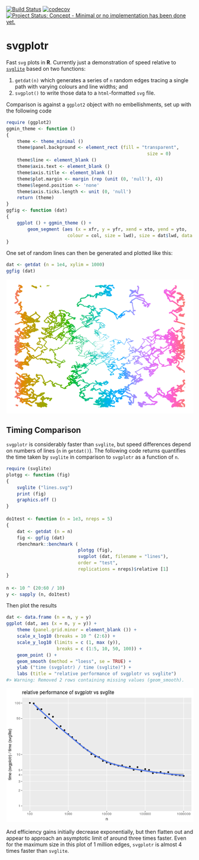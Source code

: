 <!-- README.md is generated from README.Rmd. Please edit that file -->
[![Build Status](https://travis-ci.org/mpadge/svgplotr.svg)](https://travis-ci.org/mpadge/svgplotr) [![codecov](https://codecov.io/gh/mpadge/svgplotr/branch/master/graph/badge.svg)](https://codecov.io/gh/mpadge/svgplotr) [![Project Status: Concept - Minimal or no implementation has been done yet.](http://www.repostatus.org/badges/0.1.0/concept.svg)](http://www.repostatus.org/#concept)

svgplotr
========

Fast `svg` plots in **R**. Currently just a demonstration of speed relative to [`svglite`](https://github.com/r-lib/svglite) based on two functions:

1.  `getdat(n)` which generates a series of `n` random edges tracing a single path with varying colours and line widths; and
2.  `svgplot()` to write those data to a `html`-formatted `svg` file.

Comparison is against a `ggplot2` object with no embellishments, set up with the following code

``` r
require (ggplot2)
ggmin_theme <- function ()
{
    theme <- theme_minimal ()
    theme$panel.background <- element_rect (fill = "transparent",
                                                     size = 0)
    theme$line <- element_blank ()
    theme$axis.text <- element_blank ()
    theme$axis.title <- element_blank ()
    theme$plot.margin <- margin (rep (unit (0, 'null'), 4))
    theme$legend.position <- 'none'
    theme$axis.ticks.length <- unit (0, 'null')
    return (theme)
}
ggfig <- function (dat)
{
    ggplot () + ggmin_theme () +
        geom_segment (aes (x = xfr, y = yfr, xend = xto, yend = yto,
                       colour = col, size = lwd), size = dat$lwd, data = dat)
}
```

One set of random lines can then be generated and plotted like this:

``` r
dat <- getdat (n = 1e4, xylim = 1000)
ggfig (dat)
```

![](README-fig-1.png)

Timing Comparison
-----------------

`svgplotr` is considerably faster than `svglite`, but speed differences depend on numbers of lines (`n` in `getdat()`). The following code returns quantifies the time taken by `svglite` in comparison to `svgplotr` as a function of `n`.

``` r
require (svglite)
plotgg <- function (fig)
{
    svglite ("lines.svg")
    print (fig)
    graphics.off ()
}

do1test <- function (n = 1e3, nreps = 5)
{
    dat <- getdat (n = n)
    fig <- ggfig (dat)
    rbenchmark::benchmark (
                           plotgg (fig),
                           svgplot (dat, filename = "lines"),
                           order = "test",
                           replications = nreps)$relative [1]
}

n <- 10 ^ (20:60 / 10)
y <- sapply (n, do1test)
```

Then plot the results

``` r
dat <- data.frame (n = n, y = y)
ggplot (dat, aes (x = n, y = y)) +
    theme (panel.grid.minor = element_blank ()) +
    scale_x_log10 (breaks = 10 ^ (2:6)) +
    scale_y_log10 (limits = c (1, max (y)),
                   breaks = c (1:5, 10, 50, 100)) +
    geom_point () +
    geom_smooth (method = "loess", se = TRUE) +
    ylab ("time (svgplotr) / time (svglite)") +
    labs (title = "relative performance of svgplotr vs svglite")
#> Warning: Removed 2 rows containing missing values (geom_smooth).
```

![](README-plot-timings-1.png)

And efficiency gains initially decrease exponentially, but then flatten out and appear to approach an asymptotic limit of around three times faster. Even for the maximum size in this plot of 1 million edges, `svgplotr` is almost 4 times faster than `svglite`.
